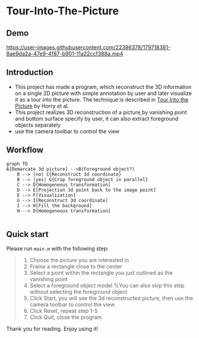 # Tour-Into-The-Picture

## Demo
https://user-images.githubusercontent.com/22386378/179718381-8ae9da2a-47e9-4f87-b901-11a22ccf388a.mp4
## Introduction
* This project has made a program, which reconstruct the 3D information on a single 2D picture with simple annotation by user and later visualize it as a tour into the picture. The technique is described in [Tour Into the Picture](http://graphics.cs.cmu.edu/courses/15-463/2011_fall/Papers/TIP.pdf) by Horry et al.
* This project realizes 3D reconstruction of a picture,by vanishing point and bottom surface specify by user, it can also extract foreground objects separately
* use the camera toolbar to control the view
## Workflow
```mermaid
graph TD
A[Demarcate 3d picture] -->B(Foreground object?)
    B --> |no| C{Reconstruct 3d coordinate}
    B --> |yes| G{Crop foreground object in parallel}
    C --> D[Homogeneous transformation]
    D --> E[Projection 3d point back to the image point]
    E --> F[Visualization]
    G --> I[Reconstruct 3d coordinate]
    I --> H[Fill the background]
    H --> D[Homogeneous transformation]
    
```
## Quick start

Please run `main.m` with the following step:

> 1. Choose the picture you are interested in
> 2. Frame a rectangle close to the center
> 3. Select a point within the rectangle you just outlined as the vanishing point
> 4. Select a foreground object model %You can also skip this step without selecting the foreground object
> 5. Click Start, you will see the 3d reconstructed picture, then use the camera toolbar to control the view
> 6. Click Reset, repeat step 1-5
> 7. Click Quit, close the program

Thank you for reading. Enjoy using it!
